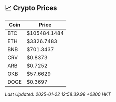 ## 📈 Crypto Prices

| Coin | Price |
| ---- | ----- |
| BTC | $105484.1484 |
| ETH | $3326.7483 |
| BNB | $701.3437 |
| CRV | $0.8373 |
| ARB | $0.7252 |
| OKB | $57.6629 |
| DOGE | $0.3697 |

_Last Updated: 2025-01-22 12:58:39.99 +0800 HKT_